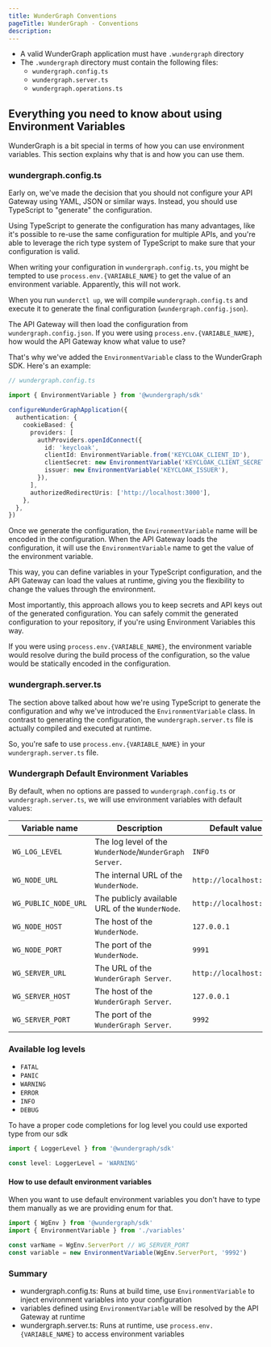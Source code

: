 ```yaml
---
title: WunderGraph Conventions
pageTitle: WunderGraph - Conventions
description:
---
```


- A valid WunderGraph application must have `.wundergraph` directory
- The `.wundergraph` directory must contain the following files:
  - `wundergraph.config.ts`
  - `wundergraph.server.ts`
  - `wundergraph.operations.ts`

## Everything you need to know about using Environment Variables

WunderGraph is a bit special in terms of how you can use environment variables.
This section explains why that is and how you can use them.

### wundergraph.config.ts

Early on, we've made the decision that you should not configure your API Gateway using YAML, JSON or similar ways.
Instead, you should use TypeScript to "generate" the configuration.

Using TypeScript to generate the configuration has many advantages,
like it's possible to re-use the same configuration for multiple APIs,
and you're able to leverage the rich type system of TypeScript to make sure that your configuration is valid.

When writing your configuration in `wundergraph.config.ts`,
you might be tempted to use `process.env.{VARIABLE_NAME}` to get the value of an environment variable.
Apparently, this will not work.

When you run `wunderctl up`,
we will compile `wundergraph.config.ts` and execute it to generate the final configuration (`wundergraph.config.json`).

The API Gateway will then load the configuration from `wundergraph.config.json`.
If you were using `process.env.{VARIABLE_NAME}`, how would the API Gateway know what value to use?

That's why we've added the `EnvironmentVariable` class to the WunderGraph SDK.
Here's an example:

```typescript
// wundergraph.config.ts

import { EnvironmentVariable } from '@wundergraph/sdk'

configureWunderGraphApplication({
  authentication: {
    cookieBased: {
      providers: [
        authProviders.openIdConnect({
          id: 'keycloak',
          clientId: EnvironmentVariable.from('KEYCLOAK_CLIENT_ID'),
          clientSecret: new EnvironmentVariable('KEYCLOAK_CLIENT_SECRET'),
          issuer: new EnvironmentVariable('KEYCLOAK_ISSUER'),
        }),
      ],
      authorizedRedirectUris: ['http://localhost:3000'],
    },
  },
})
```

Once we generate the configuration,
the `EnvironmentVariable` name will be encoded in the configuration.
When the API Gateway loads the configuration,
it will use the `EnvironmentVariable` name to get the value of the environment variable.

This way, you can define variables in your TypeScript configuration,
and the API Gateway can load the values at runtime,
giving you the flexibility to change the values through the environment.

Most importantly,
this approach allows you to keep secrets and API keys out of the generated configuration.
You can safely commit the generated configuration to your repository,
if you're using Environment Variables this way.

If you were using `process.env.{VARIABLE_NAME}`,
the environment variable would resolve during the build process of the configuration,
so the value would be statically encoded in the configuration.

### wundergraph.server.ts

The section above talked about how we're using TypeScript to generate the configuration and why we've introduced the `EnvironmentVariable` class.
In contrast to generating the configuration,
the `wundergraph.server.ts` file is actually compiled and executed at runtime.

So, you're safe to use `process.env.{VARIABLE_NAME}` in your `wundergraph.server.ts` file.

### Wundergraph Default Environment Variables

By default, when no options are passed to `wundergraph.config.ts` or `wundergraph.server.ts`, we will use environment variables with default values:

| Variable name        | Description                                             | Default value           |
| -------------------- | ------------------------------------------------------- | ----------------------- |
| `WG_LOG_LEVEL`       | The log level of the `WunderNode`/`WunderGraph Server`. | `INFO`                  |
| `WG_NODE_URL`        | The internal URL of the `WunderNode`.                   | `http://localhost:9991` |
| `WG_PUBLIC_NODE_URL` | The publicly available URL of the `WunderNode`.         | `http://localhost:9991` |
| `WG_NODE_HOST`       | The host of the `WunderNode`.                           | `127.0.0.1`             |
| `WG_NODE_PORT`       | The port of the `WunderNode`.                           | `9991`                  |
| `WG_SERVER_URL`      | The URL of the `WunderGraph Server`.                    | `http://localhost:9992` |
| `WG_SERVER_HOST`     | The host of the `WunderGraph Server`.                   | `127.0.0.1`             |
| `WG_SERVER_PORT`     | The port of the `WunderGraph Server`.                   | `9992`                  |

### Available log levels

- `FATAL`
- `PANIC`
- `WARNING`
- `ERROR`
- `INFO`
- `DEBUG`

To have a proper code completions for log level you could use exported type from our sdk

```typescript
import { LoggerLevel } from '@wundergraph/sdk'

const level: LoggerLevel = 'WARNING'
```

#### How to use default environment variables

When you want to use default environment variables you don't have to type them manually as we are providing enum for that.

```typescript
import { WgEnv } from '@wundergraph/sdk'
import { EnvironmentVariable } from './variables'

const varName = WgEnv.ServerPort // WG_SERVER_PORT
const variable = new EnvironmentVariable(WgEnv.ServerPort, '9992')
```

### Summary

- wundergraph.config.ts: Runs at build time, use `EnvironmentVariable` to inject environment variables into your configuration
- variables defined using `EnvironmentVariable` will be resolved by the API Gateway at runtime
- wundergraph.server.ts: Runs at runtime, use `process.env.{VARIABLE_NAME}` to access environment variables
